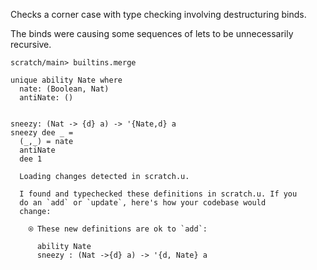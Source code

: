 Checks a corner case with type checking involving destructuring binds.

The binds were causing some sequences of lets to be unnecessarily
recursive.

``` ucm :hide
scratch/main> builtins.merge

```

``` unison
unique ability Nate where
  nate: (Boolean, Nat)
  antiNate: ()


sneezy: (Nat -> {d} a) -> '{Nate,d} a
sneezy dee _ =
  (_,_) = nate
  antiNate
  dee 1
```

``` ucm :added-by-ucm
  Loading changes detected in scratch.u.

  I found and typechecked these definitions in scratch.u. If you
  do an `add` or `update`, here's how your codebase would
  change:
  
    ⍟ These new definitions are ok to `add`:
    
      ability Nate
      sneezy : (Nat ->{d} a) -> '{d, Nate} a

```
